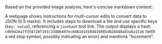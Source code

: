 Based on the provided image analysis, here's concise markdown content:

A webpage shows instructions for multi-cursor edits to convert data to JSON (0.5 marks). It includes steps to download a file and use specific keys (`key: value`), referencing a `jsonhash` tool link. The output displays a hash `c0b9426a7f358720f193c33806497ec0d81d1d104835085d028480a03a6a1536` (with a red stop symbol, possibly indicating an error) and mentions "Increment".